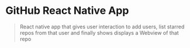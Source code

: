 # GitHub React Native App

> React native app that gives user interaction to add users, list starred repos from that user and finally shows
displays a Webview of that repo
